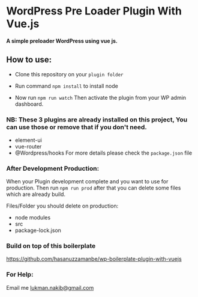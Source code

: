 # WordPress Pre Loader Plugin With Vue.js

#### A simple preloader WordPress using vue js.

## How to use:

* Clone this repository on your `plugin folder`

* Run command `npm install` to install node 
* Now run `npm run watch`
Then activate the plugin from your WP admin dashboard.


 ### NB: These 3 plugins are already installed on this project, You can use those or remove that if you don't need.
 * element-ui
 * vue-router
 * @Wordpress/hooks
 For more details please check the `package.json` file
 
 
 ### After Development Production:
 When your Plugin development complete and you want to use for production. Then run `npm run prod` after that you can delete some files which are already build.
 
 Files/Folder you should delete on production:
 * node modules 
 * src
 * package-lock.json
 
 ### Build on top of this boilerplate
 https://github.com/hasanuzzamanbe/wp-boilerplate-plugin-with-vuejs
 
 ### For Help:
Email me <a href="mailto:lukman.nakib@gmail.com">lukman.nakib@gmail.com</a>
 
 
